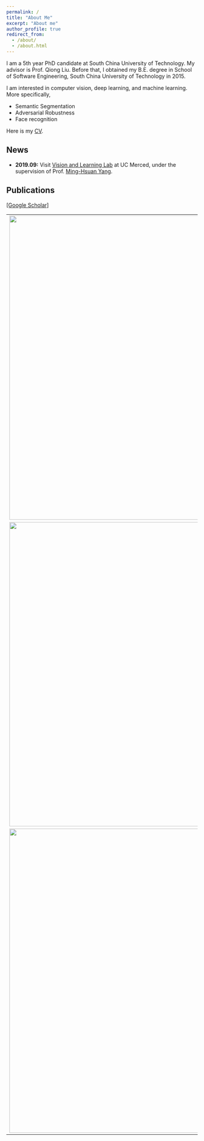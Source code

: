 ```yaml
---
permalink: /
title: "About Me"
excerpt: "About me"
author_profile: true
redirect_from: 
  - /about/
  - /about.html
---
```


I am a 5th year PhD candidate at South China University of Technology. My advisor is Prof. Qiong Liu. Before that, I obtained my B.E. degree in School of Software Engineering, South China University of Technology in 2015.

I am interested in computer vision, deep learning, and machine learning. More specifically,
- Semantic Segmentation
- Adversarial Robustness
- Face recognition

Here is my [CV](http://WeitaoVan.github.io/files/cv-weitao_wan.pdf).

## News

- **2019.09:**  Visit [Vision and Learning Lab](http://vllab.ucmerced.edu/) at UC Merced, under the supervision of Prof. [Ming-Hsuan Yang](https://faculty.ucmerced.edu/mhyang/). 

## Publications

[\[Google Scholar\]](https://scholar.google.com/citations?user=xIdF_oMAAAAJ&hl=eng)

<table style="border: none; border-collapse: collapse;" border="0"> 

<tr style="border-collapse: separate; border-spacing:30em;">
<td style="border-collapse: collapse; border: none;">
<img src="http://WeitaoVan.github.io/images/saic.jpg" width="800"/>
</td>
<td style="border-collapse: collapse; border: none;">
Scale adaptive image cropping for UAV object detection. Neurocomputing, 2019.
<br>
<b>Jingkai Zhou</b>, Chi-Man Vong, Qiong Liu*, Zhenyu Wang. 
<br>
<img src="http://WeitaoVan.github.io/images/pdf_icon.png" width="20" height="20" hspace="5">
<span><a href="http://WeitaoVan.github.io/files/saic.pdf">paper</a></span>
<br>
<br>
</td>
</tr>

<tr style="border-collapse: separate; border-spacing:30em;">
<td style="border-collapse: collapse; border: none;">
<img src="http://thefoxofsky.github.io/images/dataset.jpg" width="800"/>
</td>
<td style="border-collapse: collapse; border: none;">
Benchmarking a large-scale FIR dataset for on-road pedestrian detection. Infrared Physics & Technology, 2019.
<br>
Zhewei Xu, Jiajun Zhuang, Qiong Liu*, <b>Jingkai Zhou</b>, Shaowu Peng. 
<br>
<img src="http://WeitaoVan.github.io/images/pdf_icon.png" width="20" height="20" hspace="5">
<span><a href="http://WeitaoVan.github.io/files/dataset.pdf">paper</a></span>
<br>
<br>
</td>
</tr>

<tr style="border-collapse: separate; border-spacing:30em;">
<td style="border-collapse: collapse; border: none;">
<img src="http://WeitaoVan.github.io/images/mil.jpg" width="800"/>
</td>
<td style="border-collapse: collapse; border: none;">
Object tracking via Online Multiple Instance Learning with reliable components. Computer Vision and Image Understanding, 2018
<br>
Feng Wu, Shaowu Peng, <b>Jingkai Zhou</b>, Qiong Liu*, Xiaojia Xie. 
<br>
<img src="http://WeitaoVan.github.io/images/pdf_icon.png" width="20" height="20" hspace="5">
<span><a href="http://WeitaoVan.github.io/files/mil.pdf">paper</a></span>
<br>
<br>
</td>
</tr>

</table>

